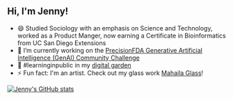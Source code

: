 ## Hi, I'm Jenny!

- 😄 Studied Sociology with an emphasis on Science and Technology, worked as a Product Manger, now earning a Certificate in Bioinformatics from UC San Diego Extensions<br/>
- 🔭 I’m currently working on the [PrecisionFDA Generative Artificial Intelligence (GenAI) Community Challenge](https://precision.fda.gov/challenges/34/intro)
- 🌱 #learninginpublic in my [digital garden]()
- ⚡ Fun fact: I'm an artist. Check out my glass work [Mahaila Glass](https://mahailaglass.squarespace.com/)!<br/>

<!-- GitHub stats from https://github.com/anuraghazra/github-readme-stats -->
[![Jenny's GitHub stats](https://github-readme-stats.vercel.app/api?username=yuummmer&show_icons=true&theme=transparent)](https://github.com/yuummmer/github-readme-stats)

